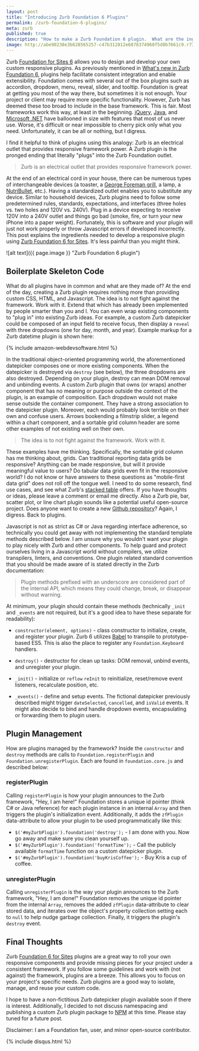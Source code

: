 ```yaml
---
layout: post
title: "Introducing Zurb Foundation 6 Plugins"
permalink: /zurb-foundation-6-plugins/
meta: zurb
published: true
description: "How to make a Zurb Foundation 6 plugin.  What are the ingredients?  Boilerplate Javascript code functions."
image: http://abe90238e3b628565257-c47b312812e6878374960f5d0b7661c9.r73.cf1.rackcdn.com/zurb-plugin.jpg
---
```

Zurb [Foundation for Sites 6](http://foundation.zurb.com/sites/docs/) allows you to design and develop your own custom responsive plugins.  As previously mentioned in [What's new in Zurb Foundation 6](/zurb-foundation-6-whats-new/), plugins help facilitate consistent integration and enable extensibility.  Foundation comes with several out of the box plugins such as accordion, dropdown, menu, reveal, slider, and tooltip.  Foundation is great at getting you most of the way there, but sometimes it is not enough.  Your project or client may require more specific functionality.  However, Zurb has deemed these too broad to include in the base framework.  This is fair.  Most frameworks work this way, at least in the beginning.  [jQuery](http://jquery.com/), [Java](http://www.java.com/), and [Microsoft .NET](https://www.microsoft.com/net/) have ballooned in size with features that most of us never use.  Worse, it's difficult or near impossible to cherry pick only what you need.  Unfortunately, it can be all or nothing, but I digress.

I find it helpful to think of plugins using this analogy: Zurb is an electrical outlet that provides responsive framework power.  A Zurb plugin is the pronged ending that literally "plugs" into the Zurb Foundation outlet.

> Zurb is an electrical outlet that provides responsive framework power.

At the end of an electrical cord in your house, there can be numerous types of interchangeable devices (a toaster, a [George Foreman grill](http://amzn.to/1SlxFNn), a lamp, a [NutriBullet](http://amzn.to/1MJdJXE), etc.).  Having a standardized outlet enables you to substitute any device.  Similar to household devices, Zurb plugins need to follow some predetermined rules, standards, expectations, and interfaces (three holes vs. two holes and 120V vs. 240V).  Plug in a device expecting to receive 120V into a 240V outlet and things go bad (smoke, fire, or turn your new iPhone into a paper weight).  Fortunately, this is software and your plugin will just not work properly or throw Javascript errors if developed incorrectly.  This post explains the ingredients needed to develop a responsive plugin using [Zurb Foundation 6 for Sites](http://foundation.zurb.com/sites). It's less painful than you might think.

![alt text]({{ page.image }} "Zurb Foundation 6 plugin")

## Boilerplate Skeleton Code

What do all plugins have in common and what are they made of?  At the end of the day, creating a Zurb plugin requires nothing more than providing custom CSS, HTML, and Javascript.  The idea is to not fight against the framework.  Work with it.  Extend that which has already been implemented by people smarter than you and I.  You can even wrap existing components to "plug in" into existing Zurb ideas.  For example, a custom Zurb datepicker could be composed of an input field to receive focus, then display a `reveal` with three dropdowns (one for day, month, and year).  Example markup for a Zurb datetime plugin is shown here:

<script src="https://gist.github.com/dragthor/0cea3539e5eca54dc0f9fca0b82f5f48.js"></script>

{% include amazon-webdevsoftware.html %}

In the traditional object-oriented programming world, the aforementioned datepicker composes one or more existing components.  When the datepicker is destroyed via `destroy` (see below), the three dropdowns are also destroyed.  Depending on your plugin, destroy can mean DOM removal and unbinding events.  A custom Zurb plugin that owns (or wraps) another component that has no meaning or purpose outside the context of the plugin, is an example of composition.  Each dropdown would not make sense outside the container component.  They have a strong association to the datepicker plugin.  Moreover, each would probably look terrible on their own and confuse users.  Arrows bookending a filmstrip slider, a legend within a chart component, and a sortable grid column header are some other examples of not existing well on their own.

> The idea is to not fight against the framework.  Work with it.

These examples have me thinking.  Specifically, the sortable grid column has me thinking about, grids.  Can traditional reporting data grids be responsive?  Anything can be made responsive, but will it provide meaningful value to users?  Do tabular data grids even fit in the responsive world?  I do not know or have answers to these questions as "mobile-first data grid" does not roll off the tongue well.  I need to do some research, find use cases, and see what Zurb's [stacked table](http://foundation.zurb.com/sites/docs/table.html) offers.  If you have thoughts or ideas, please leave a comment or email me directly.  Also a Zurb pie, bar, scatter plot, or line chart plugin sounds like a potential useful open-source project.  Does anyone want to create a new [Github repository](https://github.com/open-source)?  Again, I digress.  Back to plugins.

Javascript is not as strict as C# or Java regarding interface adherence, so technically you could get away with not implementing the standard template methods described below.  I am unsure why you wouldn't want your plugin to play nicely with Zurb and other components.  To help guard and protect ourselves living in a Javascript world without compilers, we utilize transpilers, linters, and conventions.  One plugin related standard convention that you should be made aware of is stated directly in the Zurb documentation:  

> Plugin methods prefixed with an underscore are considered part of the internal API, which means they could change, break, or disappear without warning. 

At minimum, your plugin should contain these methods (technically `_init` and `_events` are not required, but it's a good idea to have these separate for readability):  

* `constructor(element, options)` - class constructor to initialize, create, and register your plugin.  Zurb 6 utilizes [Babel](https://babeljs.io) to transpile to prototype-based ES5.  This is also the place to register any `Foundation.Keyboard` handlers.  

* `destroy()` - destructor for clean up tasks: DOM removal, unbind events, and unregister your plugin. 

* `_init()` - initialize or `reflow` `reInit` to reinitialize, reset/remove event listeners, recalculate position, etc.   

* `_events()` - define and setup events.  The fictional datepicker previously described might trigger `dateSelected`, `cancelled`, and `isValid` events.  It might also decide to bind and handle dropdown events, encapsulating or forwarding them to plugin users.

## Plugin Management 

How are plugins managed by the framework?  Inside the `constructor` and `destroy` methods are calls to `Foundation.registerPlugin` and `Foundation.unregisterPlugin`.  Each are found in `foundation.core.js` and described below:

### registerPlugin

Calling `registerPlugin` is how your plugin announces to the Zurb framework, "Hey, I am here!"  Foundation stores a unique id pointer (think C# or Java reference) for each plugin instance in an internal `Array` and then triggers the plugin's initialization event.  Additionally, it adds the `zfPlugin` data-attribute to allow your plugin to be used programmatically like this:

* `$('#myZurbPlugin').foundation('destroy');` - I am done with you.  Now go away and make sure you clean yourself up.
* `$('#myZurbPlugin').foundation('formatTime');` - Call the publicly available `formatTime` function on a custom datepicker plugin.
* `$('#myZurbPlugin').foundation('buyKrisCoffee');` - Buy Kris a cup of coffee.

### unregisterPlugin

Calling `unregisterPlugin` is the way your plugin announces to the Zurb framework, "Hey, I am done!"  Foundation removes the unique id pointer from the internal `Array`, removes the added `zfPlugin` data-attribute to clear stored data, and iterates over the object's property collection setting each to `null` to help nudge garbage collection.  Finally, it triggers the plugin's `destroy` event.

<script src="https://gist.github.com/dragthor/8ca90a0cd019c1fcb3f45eec7f893904.js"></script> 

## Final Thoughts

Zurb [Foundation 6 for Sites](http://foundation.zurb.com/sites/docs/) plugins are a great way to roll your own responsive components and provide missing pieces for your project under a consistent framework.  If you follow some guidelines and work with (not against) the framework, plugins are a breeze.  This allows you to focus on your project's specific needs.  Zurb plugins are a good way to isolate, manage, and reuse your custom code.

I hope to have a non-fictitious Zurb datepicker plugin available soon if there is interest.  Additionally, I decided to not discuss namespacing and publishing a custom Zurb plugin package to [NPM](https://www.npmjs.com/) at this time.  Please stay tuned for a future post. 

Disclaimer: I am a Foundation fan, user, and minor open-source contributor.

{% include disqus.html %}
